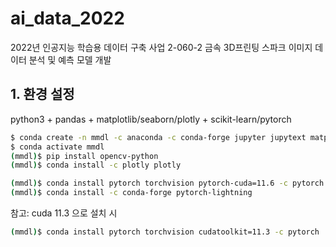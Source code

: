 # ai_data_2022
2022년 인공지능 학습용 데이터 구축 사업 2-060-2 금속 3D프린팅 스파크 이미지 데이터 분석 및 예측 모델 개발


## 1. 환경 설정

python3 + pandas + matplotlib/seaborn/plotly + scikit-learn/pytorch

```bash
$ conda create -n mmdl -c anaconda -c conda-forge jupyter jupytext matplotlib seaborn tqdm scipy pandas munch tensorboard scikit-learn pyarrow openpyxl
$ conda activate mmdl
(mmdl)$ pip install opencv-python
(mmdl)$ conda install -c plotly plotly

(mmdl)$ conda install pytorch torchvision pytorch-cuda=11.6 -c pytorch -c nvidia
(mmdl)$ conda install -c conda-forge pytorch-lightning 
```

참고: cuda 11.3 으로 설치 시
```bash
(mmdl)$ conda install pytorch torchvision cudatoolkit=11.3 -c pytorch 
```
